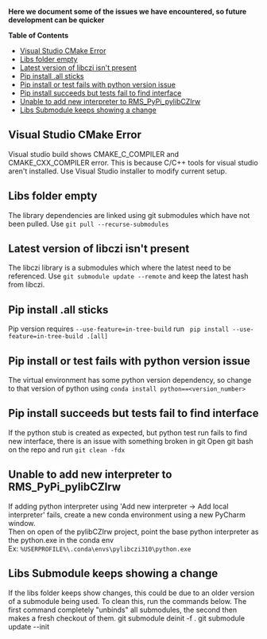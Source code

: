 **Here we document some of the issues we have encountered, so future development can be quicker**

**Table of Contents**
- [Visual Studio CMake Error](#visual-studio-cmake-error)
- [Libs folder empty](#libs-folder-empty)
- [Latest version of libczi isn't present](#latest-version-of-libczi-isnt-present)
- [Pip install .all sticks](#Pip-install-all-sticks)
- [Pip install or test fails with python version issue](#Pip-install-or-test-fails-with-python-version-issue)
- [Pip install succeeds but tests fail to find interface](#Pip-install-succeeds-but-tests-fail-to-find-interface)
- [Unable to add new interpreter to RMS_PyPi_pylibCZIrw](#Unable-to-add-new-interpreter-to-RMS_PyPi_pylibCZIrw)
- [Libs Submodule keeps showing a change](#Libs-Submodule-keeps-showing-a-change)

## Visual Studio CMake Error
Visual studio build shows CMAKE_C_COMPILER and CMAKE_CXX_COMPILER error.
This is because C/C++ tools for visual studio aren't installed.
Use Visual Studio installer to modify current setup.

## Libs folder empty
The library dependencies are linked using git submodules which have not been pulled.
Use ``` git pull --recurse-submodules ```

## Latest version of libczi isn't present
The libczi library is a submodules which where the latest need to be referenced.
Use ``` git submodule update --remote ``` and keep the latest hash from libczi.

## Pip install .all sticks
Pip version requires ``` --use-feature=in-tree-build ```
run ``` pip install --use-feature=in-tree-build .[all]```

## Pip install or test fails with python version issue
The virtual environment has some python version dependency, so change to that version of python using ``` conda install python==<version_number> ```

## Pip install succeeds but tests fail to find interface
If the python stub is created as expected, but python test run fails to find new interface, there is an issue with something broken in git
Open git bash on the repo and run ``` git clean -fdx ```

## Unable to add new interpreter to RMS_PyPi_pylibCZIrw
If adding python interpreter using 'Add new interpreter -> Add local interpreter' fails, create a new conda environment using a new PyCharm window.  
Then on open of the pylibCZIrw project, point the base python interpreter as the python.exe in the conda env  
Ex: `%USERPROFILE%\.conda\envs\pylibczi310\python.exe`

## Libs Submodule keeps showing a change
If the libs folder keeps show changes, this could be due to an older version of a submodule being used.
To clean this, run the commands below. The first command completely "unbinds" all submodules, the second then makes a fresh checkout of them.
git submodule deinit -f .
git submodule update --init